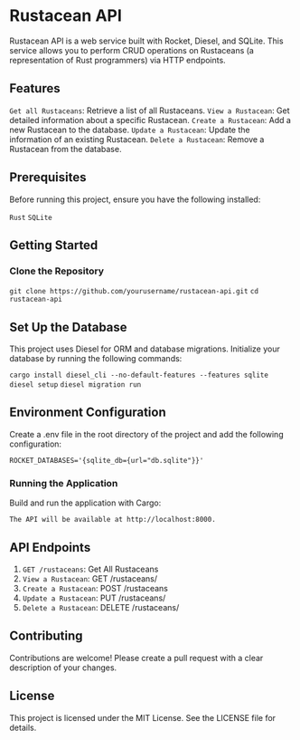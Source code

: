 # Rustacean API
Rustacean API is a web service built with Rocket, Diesel, and SQLite. This service allows you to perform CRUD operations on Rustaceans (a representation of Rust programmers) via HTTP endpoints.

## Features
`Get all Rustaceans`: Retrieve a list of all Rustaceans.
`View a Rustacean`: Get detailed information about a specific Rustacean.
`Create a Rustacean`: Add a new Rustacean to the database.
`Update a Rustacean`: Update the information of an existing Rustacean.
`Delete a Rustacean`: Remove a Rustacean from the database.

## Prerequisites
Before running this project, ensure you have the following installed:

`Rust`
`SQLite`

## Getting Started
### Clone the Repository

`git clone https://github.com/yourusername/rustacean-api.git`
`cd rustacean-api`

## Set Up the Database
This project uses Diesel for ORM and database migrations. Initialize your database by running the following commands:

`cargo install diesel_cli --no-default-features --features sqlite`
`diesel setup`
`diesel migration run`

## Environment Configuration
Create a .env file in the root directory of the project and add the following configuration:

`ROCKET_DATABASES='{sqlite_db={url="db.sqlite"}}'`

### Running the Application
Build and run the application with Cargo:

`The API will be available at http://localhost:8000.`

## API Endpoints
1. `GET /rustaceans`: Get All Rustaceans
2. `View a Rustacean`: GET /rustaceans/<id>
3. `Create a Rustacean`: POST /rustaceans
4. `Update a Rustacean`: PUT /rustaceans/<id>
5. `Delete a Rustacean`: DELETE /rustaceans/<id>


## Contributing
Contributions are welcome! Please create a pull request with a clear description of your changes.

## License
This project is licensed under the MIT License. See the LICENSE file for details.

